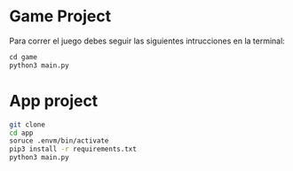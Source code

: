 # Game Project
Para correr el juego debes seguir las siguientes intrucciones en la terminal:

``` py
cd game
python3 main.py
```

# App project

``` sh
git clone
cd app
soruce .envm/bin/activate
pip3 install -r requirements.txt
python3 main.py
```